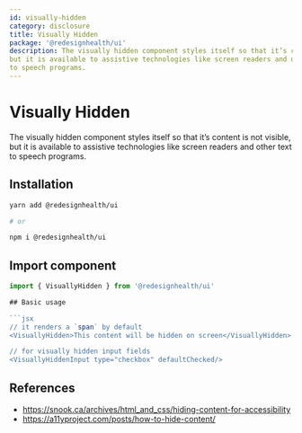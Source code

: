 ```yaml
---
id: visually-hidden
category: disclosure
title: Visually Hidden
package: '@redesignhealth/ui'
description: The visually hidden component styles itself so that it’s content is not visible,
but it is available to assistive technologies like screen readers and other text
to speech programs.
---
```


# Visually Hidden

The visually hidden component styles itself so that it’s content is not visible,
but it is available to assistive technologies like screen readers and other text
to speech programs.

## Installation

```sh
yarn add @redesignhealth/ui

# or

npm i @redesignhealth/ui
```

## Import component

````jsx
import { VisuallyHidden } from '@redesignhealth/ui'

## Basic usage

```jsx
// it renders a `span` by default
<VisuallyHidden>This content will be hidden on screen</VisuallyHidden>

// for visually hidden input fields
<VisuallyHiddenInput type="checkbox" defaultChecked/>
````

## References

- <https://snook.ca/archives/html_and_css/hiding-content-for-accessibility>
- <https://a11yproject.com/posts/how-to-hide-content/>

